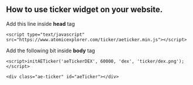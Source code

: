 ## How to use ticker widget on your website.

Add this line inside **head** tag

`<script type="text/javascript" src="https://www.atomicexplorer.com/ticker/aeticker.min.js"></script>`

Add the following bit inside **body** tag

`<script>initAETicker('aeTickerDEX', 60000, 'dex', 'ticker/dex.png');</script>`

`<div class="ae-ticker" id="aeTicker"></div>`
